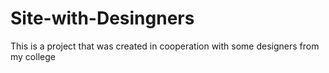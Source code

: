 # Site-with-Desingners
This is a project that was created in cooperation with some designers from my college
